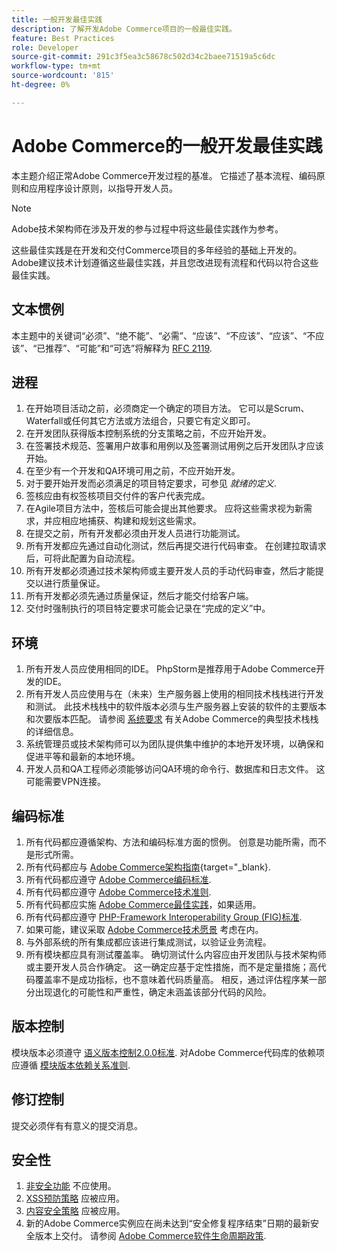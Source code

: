```yaml
---
title: 一般开发最佳实践
description: 了解开发Adobe Commerce项目的一般最佳实践。
feature: Best Practices
role: Developer
source-git-commit: 291c3f5ea3c58678c502d34c2baee71519a5c6dc
workflow-type: tm+mt
source-wordcount: '815'
ht-degree: 0%

---
```



# Adobe Commerce的一般开发最佳实践

本主题介绍正常Adobe Commerce开发过程的基准。 它描述了基本流程、编码原则和应用程序设计原则，以指导开发人员。

>[!NOTE]
>
>Adobe技术架构师在涉及开发的参与过程中将这些最佳实践作为参考。

这些最佳实践是在开发和交付Commerce项目的多年经验的基础上开发的。 Adobe建议技术计划遵循这些最佳实践，并且您改进现有流程和代码以符合这些最佳实践。

## 文本惯例

本主题中的关键词“必须”、“绝不能”、“必需”、“应该”、“不应该”、“应该”、“不应该”、“已推荐”、“可能”和“可选”将解释为 [RFC 2119](https://datatracker.ietf.org/doc/html/rfc2119).

## 进程

1. 在开始项目活动之前，必须商定一个确定的项目方法。 它可以是Scrum、Waterfall或任何其它方法或方法组合，只要它有定义即可。
1. 在开发团队获得版本控制系统的分支策略之前，不应开始开发。
1. 在签署技术规范、签署用户故事和用例以及签署测试用例之后开发团队才应该开始。
1. 在至少有一个开发和QA环境可用之前，不应开始开发。
1. 对于要开始开发而必须满足的项目特定要求，可参见 _就绪的定义_.
1. 签核应由有权签核项目交付件的客户代表完成。
1. 在Agile项目方法中，签核后可能会提出其他要求。 应将这些需求视为新需求，并应相应地捕获、构建和规划这些需求。
1. 在提交之前，所有开发都必须由开发人员进行功能测试。
1. 所有开发都应先通过自动化测试，然后再提交进行代码审查。 在创建拉取请求后，可将此配置为自动流程。
1. 所有开发都必须通过技术架构师或主要开发人员的手动代码审查，然后才能提交以进行质量保证。
1. 所有开发都必须先通过质量保证，然后才能交付给客户端。
1. 交付时强制执行的项目特定要求可能会记录在“完成的定义”中。

## 环境

1. 所有开发人员应使用相同的IDE。 PhpStorm是推荐用于Adobe Commerce开发的IDE。
1. 所有开发人员应使用与在（未来）生产服务器上使用的相同技术栈栈进行开发和测试。 此技术栈栈中的软件版本必须与生产服务器上安装的软件的主要版本和次要版本匹配。 请参阅 [系统要求](../../../installation/system-requirements.md) 有关Adobe Commerce的典型技术栈栈的详细信息。
1. 系统管理员或技术架构师可以为团队提供集中维护的本地开发环境，以确保和促进平等和最新的本地环境。
1. 开发人员和QA工程师必须能够访问QA环境的命令行、数据库和日志文件。 这可能需要VPN连接。

## 编码标准

1. 所有代码都应遵循架构、方法和编码标准方面的惯例。 创意是功能所需，而不是形式所需。
1. 所有代码都应与 [Adobe Commerce架构指南](https://developer.adobe.com/commerce/php/architecture/){target="_blank}.
1. 所有代码都应遵守 [Adobe Commerce编码标准](https://developer.adobe.com/commerce/php/coding-standards/).
1. 所有代码都应遵守 [Adobe Commerce技术准则](https://developer.adobe.com/commerce/php/coding-standards/technical-guidelines/).
1. 所有代码都应实施 [Adobe Commerce最佳实践](../phases.md)，如果适用。
1. 所有代码都应遵守 [PHP-Framework Interoperability Group (FIG)标准](https://www.php-fig.org/).
1. 如果可能，建议采取 [Adobe Commerce技术愿景](https://developer.adobe.com/commerce/php/architecture/technical-vision/) 考虑在内。
1. 与外部系统的所有集成都应该进行集成测试，以验证业务流程。
1. 所有模块都应具有测试覆盖率。 确切测试什么内容应由开发团队与技术架构师或主要开发人员合作确定。 这一确定应基于定性措施，而不是定量措施；高代码覆盖率不是成功指标，也不意味着代码质量高。 相反，通过评估程序某一部分出现退化的可能性和严重性，确定未涵盖该部分代码的风险。

## 版本控制

模块版本必须遵守 [语义版本控制2.0.0标准](https://semver.org/).
对Adobe Commerce代码库的依赖项应遵循 [模块版本依赖关系准则](https://developer.adobe.com/commerce/php/development/versioning/dependencies/).

## 修订控制

提交必须伴有有意义的提交消息。

## 安全性

1. [非安全功能](https://developer.adobe.com/commerce/php/development/security/non-secure-functions/) 不应使用。
1. [XSS预防策略](https://developer.adobe.com/commerce/php/development/security/cross-site-scripting/) 应被应用。
1. [内容安全策略](https://developer.adobe.com/commerce/php/development/security/content-security-policies/) 应被应用。
1. 新的Adobe Commerce实例应在尚未达到“安全修复程序结束”日期的最新安全版本上交付。 请参阅 [Adobe Commerce软件生命周期政策](../../../release/lifecycle-policy.md).
